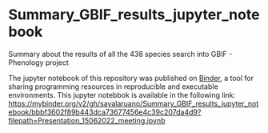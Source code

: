 # Summary_GBIF_results_jupyter_notebook
Summary about the results of all the 438 species search into GBIF - Phenology project 

The jupyter notebook of this repository was published on [Binder](https://mybinder.org/), a tool for sharing programming resources in reproducible and executable environments. This jupyter notebbok is available in the following link: https://mybinder.org/v2/gh/sayalaruano/Summary_GBIF_results_jupyter_notebook/bbbf3602f89b443dca73677456e4c39c207da4d9?filepath=Presentation_15062022_meeting.ipynb
